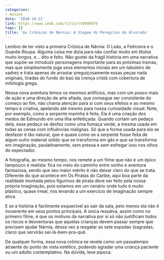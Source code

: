 ```yaml
---
categories:
- movies
date: '2010-10-21'
link: https://www.imdb.com/title/tt0980970
tags: []
title: 'As Crônicas de Nárnia: A Viagem do Peregrino da Alvorada'
---
```


Lembro de ter visto a primeira Crônica de Nárnia: O Leão, a Feiticeira e o Guarda-Roupa. Alguma coisa me dizia para não confiar muito em títulos muito longos, e... dito e feito. Não gostei da frágil história em uma narrativa que supõe-se introduzir personagens importante para as próximas tramas, mas que simplesmente joga seus elementos iniciais em um tabuleiro de xadrez e trata apenas de arrastar preguiçosamente essas peças nada originais, tiradas do fundo do baú da crença cristã com cobertura de mitologia grega.

Nessa nova aventura temos os mesmos artifícios, mas com um pouco mais de ação e uma direção de arte afiada, que consegue ser consistente do começo ao fim, não chama atenção para si com seus efeitos e ao mesmo tempo é criativa, apelando até mesmo para nossa curiosidade visual. Note, por exemplo, como a serpente marinha é feita. Ela é uma criação dos medos de Edmundo em uma ilha enfeitiçada. Quando cortam um pedaço dela, esse pedaço se desfaz como uma fumaça verde, a mesma usada em todas as cenas com influências malignas. Só que a forma usada para ela se desfazer é tão natural, que é quase como se a serpente fosse feita de algum outro material sólido que se transforma em gás e que se transforma em imaginação, paulatinamente, sem pressa e sem esfregar isso nos olhos do espectador.

A fotografia, ao mesmo tempo, nos remete a um filme que não é um épico tampouco é realista: fica no meio do caminho entre sonho e aventura fantasiosa, sendo que seu maior mérito é não deixar claro do que se trata. Diferente do que acontece em Os Piratas do Caribe, aqui boa parte da realidade montada pelos figurinos de pirata deve ser feito pela nossa própria imaginação, pois estamos em um cenário onde tudo é muito plástico, quase irreal, nos levando a um exercício de imaginação sempre ativa.

E se a história é facilmente esquecível ao sair da sala, pelo menos ela não é incoerente em seus pontos principais. A única ressalva, assim como no primeiro filme, é que os motivos da narrativa por si só não justificam todos os riscos e desventuras que aquelas crianças devem passar sempre que precisam ajudar Nárnia, dessa vez a resgatar as sete espadas (sagradas, claro) que servirão sei-lá-bem-pra-quê.

De qualquer forma, essa nova crônica se revela como um passatempo atraente do ponto de vista estético, podendo agradar uma criança paciente ou um adulto contemplativo. Na dúvida, leve pipoca.